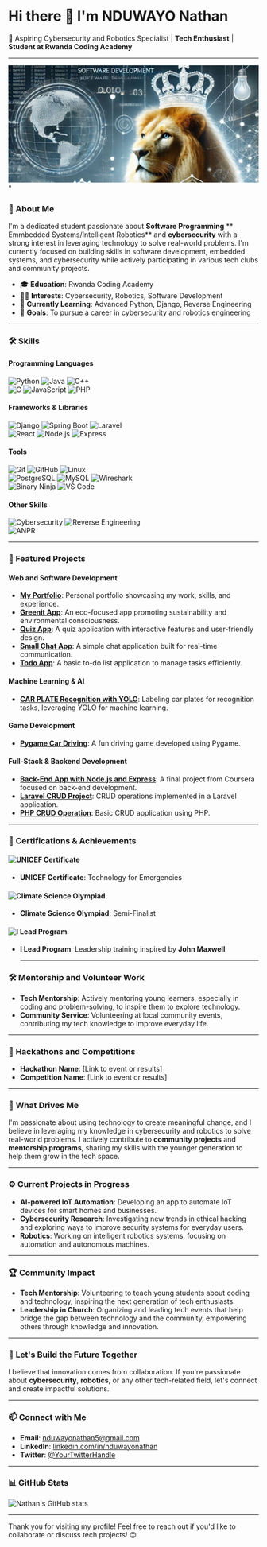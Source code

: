 # Hi there 👋 I'm NDUWAYO Nathan

🔹 Aspiring Cybersecurity and Robotics Specialist | **Tech Enthusiast** | **Student at Rwanda Coding Academy**

---
![Banner Image](./images/banner.jpg)"

### 📖 About Me
I'm a dedicated student passionate about **Software Programming** ** Emmbedded Systems/Intelligent Robotics** and  **cybersecurity** with a strong interest in leveraging technology to solve real-world problems. I'm currently focused on building skills in software development, embedded systems, and cybersecurity while actively participating in various tech clubs and community projects.

- 🎓 **Education**: Rwanda Coding Academy
- 🧑‍💻 **Interests**: Cybersecurity, Robotics, Software Development
- 🌱 **Currently Learning**: Advanced Python, Django, Reverse Engineering
- 🎯 **Goals**: To pursue a career in cybersecurity and robotics engineering

---

### 🛠️ Skills

#### Programming Languages
![Python](https://img.shields.io/badge/Python-3.9-blue) ![Java](https://img.shields.io/badge/Java-11-orange) ![C++](https://img.shields.io/badge/C++-17-blue)  
![C](https://img.shields.io/badge/C-99-darkblue) ![JavaScript](https://img.shields.io/badge/JavaScript-ES6-yellow) ![PHP](https://img.shields.io/badge/PHP-8-purple)

#### Frameworks & Libraries
![Django](https://img.shields.io/badge/Django-3.2-green) ![Spring Boot](https://img.shields.io/badge/Spring%20Boot-2.5-brightgreen) ![Laravel](https://img.shields.io/badge/Laravel-8-red)  
![React](https://img.shields.io/badge/React-18.2-blue) ![Node.js](https://img.shields.io/badge/Node.js-16-green) ![Express](https://img.shields.io/badge/Express-4.17-lightgrey)

#### Tools
![Git](https://img.shields.io/badge/Git-2.33-orange) ![GitHub](https://img.shields.io/badge/GitHub-Account-darkgreen) ![Linux](https://img.shields.io/badge/Linux-Ubuntu-red)  
![PostgreSQL](https://img.shields.io/badge/PostgreSQL-13-blue) ![MySQL](https://img.shields.io/badge/MySQL-8-blue) ![Wireshark](https://img.shields.io/badge/Wireshark-3.4.6-lightblue)  
![Binary Ninja](https://img.shields.io/badge/Binary%20Ninja-2.3-orange) ![VS Code](https://img.shields.io/badge/VS%20Code-1.68-purple)

#### Other Skills
![Cybersecurity](https://img.shields.io/badge/Cybersecurity-Analysis-brightgreen) ![Reverse Engineering](https://img.shields.io/badge/Reverse%20Engineering-Expert-orange)  
![ANPR](https://img.shields.io/badge/ANPR-Systems-blue)


---

### 📂 Featured Projects

#### Web and Software Development
- [**My Portfolio**](https://github.com/nduwayo-nathan/my-portifolio): Personal portfolio showcasing my work, skills, and experience.
- [**Greenit App**](https://github.com/nduwayo-nathan/Greenit_app): An eco-focused app promoting sustainability and environmental consciousness.
- [**Quiz App**](https://github.com/nduwayo-nathan/Quiz_App): A quiz application with interactive features and user-friendly design.
- [**Small Chat App**](https://github.com/nduwayo-nathan/small-chat-app): A simple chat application built for real-time communication.
- [**Todo App**](https://github.com/nduwayo-nathan/Todo-App): A basic to-do list application to manage tasks efficiently.

#### Machine Learning & AI
- [**CAR PLATE Recognition with YOLO**](https://github.com/nduwayo-nathan/CAR_PLATE_yolo_format_labels): Labeling car plates for recognition tasks, leveraging YOLO for machine learning.

#### Game Development
- [**Pygame Car Driving**](https://github.com/nduwayo-nathan/pygame_car-driving): A fun driving game developed using Pygame.

#### Full-Stack & Backend Development
- [**Back-End App with Node.js and Express**](https://github.com/nduwayo-nathan/cousera-Developing-Back-End-Apps-with-Node.js-and-Express-finalProject): A final project from Coursera focused on back-end development.
- [**Laravel CRUD Project**](https://github.com/nduwayo-nathan/Laravel-crude-project): CRUD operations implemented in a Laravel application.
- [**PHP CRUD Operation**](https://github.com/nduwayo-nathan/crud_operation_Php): Basic CRUD application using PHP.

---

### 📜 **Certifications & Achievements**

#### ![UNICEF Certificate](https://your-link-to-unicef-image.com)  <!-- Replace with actual image -->
- **UNICEF Certificate**: Technology for Emergencies

#### ![Climate Science Olympiad](https://your-link-to-climate-science-image.com)  <!-- Replace with actual image -->
- **Climate Science Olympiad**: Semi-Finalist

#### ![I Lead Program](https://your-link-to-ilead-program-image.com)  <!-- Replace with actual image -->
- **I Lead Program**: Leadership training inspired by **John Maxwell**

  ---
  
### 🛠️ **Mentorship and Volunteer Work**
- **Tech Mentorship**: Actively mentoring young learners, especially in coding and problem-solving, to inspire them to explore technology.
- **Community Service**: Volunteering at local community events, contributing my tech knowledge to improve everyday life.

---

### 🏅 **Hackathons and Competitions**
- **Hackathon Name**: [Link to event or results]
- **Competition Name**: [Link to event or results]

---

### 🌟 **What Drives Me**
I'm passionate about using technology to create meaningful change, and I believe in leveraging my knowledge in cybersecurity and robotics to solve real-world problems. I actively contribute to **community projects** and **mentorship programs**, sharing my skills with the younger generation to help them grow in the tech space.

---

### ⚙️ **Current Projects in Progress**
- **AI-powered IoT Automation**: Developing an app to automate IoT devices for smart homes and businesses.
- **Cybersecurity Research**: Investigating new trends in ethical hacking and exploring ways to improve security systems for everyday users.
- **Robotics**: Working on intelligent robotics systems, focusing on automation and autonomous machines.

---

### 🏆 **Community Impact**
- **Tech Mentorship**: Volunteering to teach young students about coding and technology, inspiring the next generation of tech enthusiasts.
- **Leadership in Church**: Organizing and leading tech events that help bridge the gap between technology and the community, empowering others through knowledge and innovation.

---

### 🌱 **Let's Build the Future Together**
I believe that innovation comes from collaboration. If you're passionate about **cybersecurity**, **robotics**, or any other tech-related field, let's connect and create impactful solutions.

---

### 📫 Connect with Me
- **Email**: [nduwayonathan5@gmail.com](mailto:nduwayonathan5@gmail.com)
- **LinkedIn**: [linkedin.com/in/nduwayonathan](https://www.linkedin.com/in/nduwayonathan)
- **Twitter**: [@YourTwitterHandle](https://twitter.com/YourTwitterHandle)

---

### 📊 GitHub Stats
![Nathan's GitHub stats](https://github-readme-stats.vercel.app/api?username=nduwayo-nathan&show_icons=true&theme=default)

---

Thank you for visiting my profile! Feel free to reach out if you'd like to collaborate or discuss tech projects! 😊
